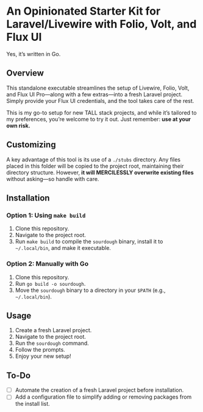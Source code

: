 # An Opinionated Starter Kit for Laravel/Livewire with Folio, Volt, and Flux UI

Yes, it’s written in Go.

## Overview

This standalone executable streamlines the setup of Livewire, Folio, Volt, and Flux UI Pro—along with a few extras—into a fresh Laravel project. Simply provide your Flux UI credentials, and the tool takes care of the rest.

This is my go-to setup for new TALL stack projects, and while it’s tailored to my preferences, you’re welcome to try it out. Just remember: **use at your own risk.**

## Customizing

A key advantage of this tool is its use of a `./stubs` directory. Any files placed in this folder will be copied to the project root, maintaining their directory structure. However, **it will MERCILESSLY overwrite existing files** without asking—so handle with care.

## Installation

### Option 1: Using `make build`

1. Clone this repository.
2. Navigate to the project root.
3. Run `make build` to compile the `sourdough` binary, install it to `~/.local/bin`, and make it executable.

### Option 2: Manually with Go

1. Clone this repository.
2. Run `go build -o sourdough`.
3. Move the `sourdough` binary to a directory in your `$PATH` (e.g., `~/.local/bin`).

## Usage

1. Create a fresh Laravel project.
2. Navigate to the project root.
3. Run the `sourdough` command.
4. Follow the prompts.
5. Enjoy your new setup!

## To-Do

- [ ] Automate the creation of a fresh Laravel project before installation.
- [ ] Add a configuration file to simplify adding or removing packages from the install list.
